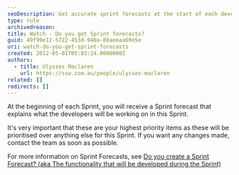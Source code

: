 ```yaml
---
seoDescription: Get accurate sprint forecasts at the start of each development cycle, prioritizing your highest goals.
type: rule
archivedreason:
title: Watch - Do you get Sprint forecasts?
guid: 49f99e12-5722-453d-940a-8baeeaa69e5e
uri: watch-do-you-get-sprint-forecasts
created: 2012-05-01T05:03:24.0000000Z
authors:
  - title: Ulysses Maclaren
    url: https://ssw.com.au/people/ulysses-maclaren
related: []
redirects: []
---
```


At the beginning of each Sprint, you will receive a Sprint forecast that explains what the developers will be working on in this Sprint.

<!--endintro-->

It's very important that these are your highest priority items as these will be prioritised over anything else for this Sprint. If you want any changes made, contact the team as soon as possible.

For more information on Sprint Forecasts, see [Do you create a Sprint Forecast? (aka The functionality that will be developed during the Sprint)](/do-you-create-a-sprint-forecast-aka-the-functionality-that-will-be-developed-during-the-sprint)
